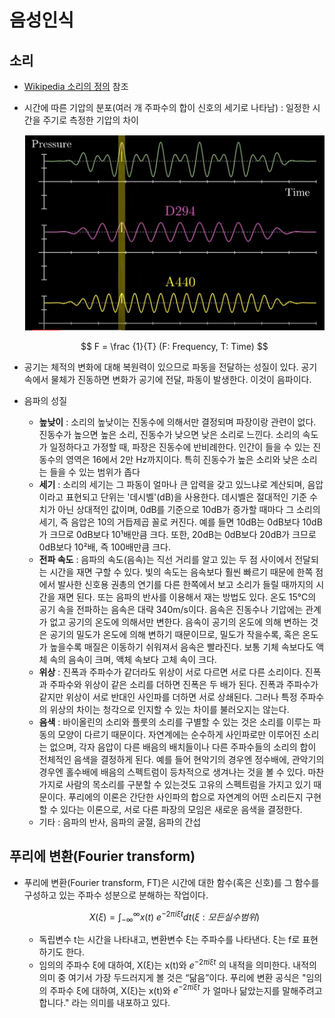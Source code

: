 # 음성인식

## 소리

- [Wikipedia 소리의 정의](https://ko.wikipedia.org/wiki/소리) 참조

- 시간에 따른 기압의 분포(여러 개 주파수의 합이 신호의 세기로 나타남) : 일정한 시간을 주기로 측정한 기압의 차이

  ![FFT](./img/FFT.PNG)

  $$ F = \frac {1}{T} (F: Frequency, T: Time) $$

- 공기는 체적의 변화에 대해 복원력이 있으므로 파동을 전달하는 성질이 있다. 공기 속에서 물체가 진동하면 변화가 공기에 전달, 파동이 발생한다. 이것이 음파이다.

- 음파의 성질

  - **높낮이** : 소리의 높낮이는 진동수에 의해서만 결정되며 파장이랑 관련이 없다. 진동수가 높으면 높은 소리, 진동수가 낮으면 낮은 소리로 느낀다. 소리의 속도가 일정하다고 가정할 때, 파장은 진동수에 반비례한다. 인간이 들을 수 있는 진동수의 영역은 16에서 2만 Hz까지이다. 특히 진동수가 높은 소리와 낮은 소리는 들을 수 있는 범위가 좁다
  - **세기** : 소리의 세기는 그 파동이 얼마나 큰 압력을 갖고 있느냐로 계산되며, 음압이라고 표현되고 단위는 '데시벨'(dB)을 사용한다. 데시벨은 절대적인 기준 수치가 아닌 상대적인 값이며, 0dB를 기준으로 10dB가 증가할 때마다 그 소리의 세기, 즉 음압은 10의 거듭제곱 꼴로 커진다. 예를 들면 10dB는 0dB보다 10dB가 크므로 0dB보다 10¹배만큼 크다. 또한, 20dB는 0dB보다 20dB가 크므로 0dB보다 10²배, 즉 100배만큼 크다.
  - **전파 속도** : 음파의 속도(음속)는 직선 거리를 알고 있는 두 점 사이에서 전달되는 시간을 재면 구할 수 있다. 빛의 속도는 음속보다 훨씬 빠르기 때문에 한쪽 점에서 발사한 신호용 권총의 연기를 다른 한쪽에서 보고 소리가 들릴 때까지의 시간을 재면 된다. 또는 음파의 반사를 이용해서 재는 방법도 있다. 온도 15℃의 공기 속을 전파하는 음속은 대략 340m/s이다. 음속은 진동수나 기압에는 관계가 없고 공기의 온도에 의해서만 변한다. 음속이 공기의 온도에 의해 변하는 것은 공기의 밀도가 온도에 의해 변하기 때문이므로, 밀도가 작을수록, 혹은 온도가 높을수록 매질은 이동하기 쉬워져서 음속은 빨라진다. 보통 기체 속보다도 액체 속의 음속이 크며, 액체 속보다 고체 속이 크다.
  - **위상** : 진폭과 주파수가 같더라도 위상이 서로 다르면 서로 다른 소리이다. 진폭과 주파수와 위상이 같은 소리를 더하면 진폭은 두 배가 된다. 진폭과 주파수가 같지만 위상이 서로 반대인 사인파를 더하면 서로 상쇄된다. 그러나 특정 주파수의 위상의 차이는 청각으로 인지할 수 있는 차이를 불러오지는 않는다.
  - **음색** : 바이올린의 소리와 플룻의 소리를 구별할 수 있는 것은 소리를 이루는 파동의 모양이 다르기 때문이다. 자연계에는 순수하게 사인파로만 이루어진 소리는 없으며, 각자 음압이 다른 배음의 배치들이나 다른 주파수들의 소리의 합이 전체적인 음색을 결정하게 된다. 예를 들어 현악기의 경우엔 정수배에, 관악기의 경우엔 홀수배에 배음의 스펙트럼이 등차적으로 생겨나는 것을 볼 수 있다. 마찬가지로 사람의 목소리를 구분할 수 있는것도 고유의 스펙트럼을 가지고 있기 때문이다. 푸리에의 이론은 간단한 사인파의 합으로 자연계의 어떤 소리든지 구현할 수 있다는 이론으로, 서로 다른 파장의 모임은 새로운 음색을 결정한다.
  - 기타 : 음파의 반사, 음파의 굴절, 음파의 간섭

## 푸리에 변환(Fourier transform)

- 푸리에 변환(Fourier transform, FT)은 시간에 대한 함수(혹은 신호)를 그 함수를 구성하고 있는 주파수 성분으로 분해하는 작업이다.

    $$ {X(\xi) = \int _{-\infty } ^{\infty } x(t) \ e^{-2 \pi i \xi t} dt} (ξ : 모든 실수 범위)$$

  - 독립변수 t는 시간을 나타내고, 변환변수 ξ는 주파수를 나타낸다. ξ는 f로 표현하기도 한다.
  - 임의의 주파수 ξ에 대하여, X(ξ)는 x(t)와 $e^{−2πiξt}$ 의 내적을 의미한다. 내적의 의미 중 여기서 가장 두드러지게 볼 것은 “닮음”이다. 푸리에 변환 공식은 "임의의 주파수 ξ에 대하여, X(ξ)는 x(t)와 $e^{−2πiξt}$ 가 얼마나 닮았는지를 말해주려고 합니다." 라는 의미를 내포하고 있다.
